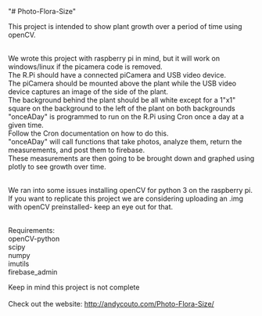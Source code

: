 "# Photo-Flora-Size"

This project is intended to show plant growth over a period of time using openCV.<br><br>

We wrote this project with raspberry pi in mind, but it will work on windows/linux if the picamera code is removed.<br>
The R.Pi should have a connected piCamera and USB video device.<br>
The piCamera should be mounted above the plant while the USB video device captures an image of the side of the plant.<br>
The background behind the plant should be all white except for a 1"x1" square on the background to the left of the plant on both backgrounds<br>
"onceADay" is programmed to run on the R.Pi using Cron once a day at a given time.<br>
Follow the Cron documentation on how to do this.<br>
"onceADay" will call functions that take photos, analyze them, return the measurements, and post them to firebase.<br>
These measurements are then going to be brought down and graphed using plotly to see growth over time.<br><br>

We ran into some issues installing openCV for python 3 on the raspberry pi. If you want to replicate this project we are considering uploading an .img with openCV preinstalled- keep an eye out for that.<br><br>


Requirements:<br>
openCV-python<br>
scipy<br>
numpy<br>
imutils<br>
firebase_admin<br>

Keep in mind this project is not complete<br><br>
Check out the website: http://andycouto.com/Photo-Flora-Size/<br>





